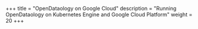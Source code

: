 +++
title = "OpenDataology on Google Cloud"
description = "Running OpenDataology on Kubernetes Engine and Google Cloud Platform"
weight = 20
+++
